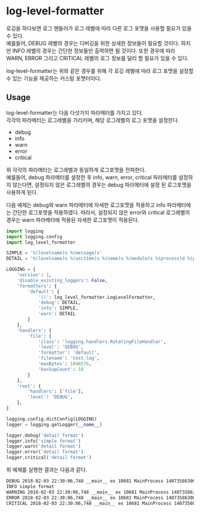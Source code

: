 # log-level-formatter

로깅을 하다보면 로그 핸들러가 로그 레벨에 따라 다른 로그 포맷을 사용할 필요가 있을 수 있다.  
예를들어, DEBUG 레벨의 경우는 디버깅을 위한 상세한 정보들이 필요할 것이다. 하지만 INFO 레벨의 경우는 간단한 정보들만 출력하면 될 것이다. 또한 경우에 따라 WARN, ERROR 그리고 CRITICAL 레벨의 로그 정보를 달리 할 필요가 있을 수 있다.  

log-level-formatter는 위와 같은 경우를 위해 각 로깅 레벨에 따라 로그 포맷을 설정할 수 있는 기능을 제공하는 커스텀 포맷터이다. 

## Usage

log-level-formatter는 다음 다섯가지 파라메터를 가지고 있다.  
각각의 파라메터는 로그레벨을 가리키며, 해당 로그레벨의 로그 포맷을 설정한다. 

* debug
* info
* warn
* error
* critical

위 각각의 파라메터는 로그레벨과 동일하게 로그포맷을 전파한다.  
예를들어, debug 파라메터를 설정한 후 info, warn, error, critical 파라메터를 설정하지 않는다면, 설정되지 않은 로그레벨의 경우는 debug 파라메터에 설정 된 로그포맷을 사용하게 된다.  

다음 예제는 debug와 warn 파라메터에 자세한 로그포맷을 적용하고 info 파라메터에는 간단한 로그포맷을 적용하였다. 
따라서, 설정되지 않은 error와 critical 로그레벨의 경우는 warn 파라메터에 적용된 자세한 로그포맷이 적용된다.

```python
import logging
import logging.config
import log_level_formatter

SIMPLE = '%(levelname)s %(message)s'
DETAIL = '%(levelname)s %(asctime)s %(name)s %(module)s %(process)d %(processName)s %(thread)d %(threadName)s %(message)s'

LOGGING = {
    'version': 1,
    'disable_existing_loggers': False,
    'formatters': {
        'default': {
            '()': log_level_formatter.LogLevelFormatter,
            'debug': DETAIL,
            'info': SIMPLE,
            'warn': DETAIL
        }
    },
    'handlers': {
        'file': {
            'class': 'logging.handlers.RotatingFileHandler',
            'level': 'DEBUG',
            'formatter': 'default',
            'filename': 'test.log',
            'maxBytes': 1048576,
            'backupCount': 10
        }
    },
    'root': {
        'handlers': ['file'],
        'level': 'DEBUG',
    },
}

logging.config.dictConfig(LOGGING)
logger = logging.getLogger(__name__)

logger.debug('detail format')
logger.info('simple format')
logger.warn('detail format')
logger.error('detail format')
logger.critical('detail format')
```

위 예제를 실행한 결과는 다음과 같다. 

```sh
DEBUG 2018-02-03 22:30:06,748 __main__ ex 10681 MainProcess 140735863001920 MainThread detail format
INFO simple format
WARNING 2018-02-03 22:30:06,748 __main__ ex 10681 MainProcess 140735863001920 MainThread detail format
ERROR 2018-02-03 22:30:06,748 __main__ ex 10681 MainProcess 140735863001920 MainThread detail format
CRITICAL 2018-02-03 22:30:06,748 __main__ ex 10681 MainProcess 140735863001920 MainThread detail format
```